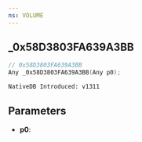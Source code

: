 ```yaml
---
ns: VOLUME
---
```

## _0x58D3803FA639A3BB

```c
// 0x58D3803FA639A3BB
Any _0x58D3803FA639A3BB(Any p0);
```

```
NativeDB Introduced: v1311
```

## Parameters
* **p0**:
